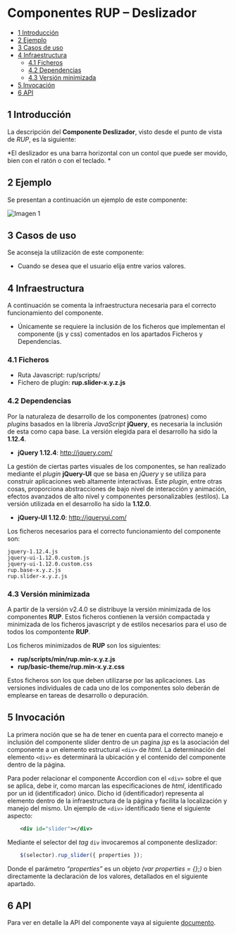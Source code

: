 #	Componentes RUP – Deslizador


<!-- MDTOC maxdepth:6 firsth1:1 numbering:0 flatten:0 bullets:1 updateOnSave:1 -->

   - [1 Introducción](#intro)   
   - [2 Ejemplo](#ejemplo)   
   - [3  Casos de uso](#casos-de-uso)   
   - [4    Infraestructura](#infraestructura)   
      - [4.1 Ficheros](#ficheros)   
      - [4.2 Dependencias](#dependencias)   
      - [4.3 Versión minimizada](#v-minimizada)   
   - [5 Invocación](#invocac)   
   - [6 API](#api)   

<!-- /MDTOC -->

<a id="intro"></a>
## 1 Introducción
La descripción del **Componente Deslizador**, visto desde el punto de vista de *RUP*, es la siguiente:

*El deslizador es una barra horizontal con un contol que puede ser movido, bien con el ratón o con el teclado.
*

<a id="ejemplo"></a>
## 2 Ejemplo
Se presentan a continuación un ejemplo de este componente:

![Imagen 1](img/rup.slider_1.png)


<a id="casos-de-uso"></a>
## 3  Casos de uso
Se aconseja la utilización de este componente:

+	Cuando se desea que el usuario elija entre varios valores.

<a id="infraestructura"></a>
## 4	Infraestructura
A continuación se comenta la infraestructura necesaria para el correcto funcionamiento del componente.

* Únicamente se requiere la inclusión de los ficheros que implementan el componente (js y css) comentados en los apartados Ficheros y Dependencias.

<a id="ficeros"></a>
### 4.1 Ficheros

- Ruta Javascript: rup/scripts/
- Fichero de plugin: **rup.slider-x.y.z.js**

<a id="dependencias"></a>
### 4.2 Dependencias

Por la naturaleza de desarrollo de los componentes (patrones) como *plugins* basados en la librería *JavaScript* **jQuery**, es necesaria la inclusión de esta como capa base. La versión elegida para el desarrollo ha sido la **1.12.4**.
* **jQuery 1.12.4**: http://jquery.com/

La gestión de ciertas partes visuales de los componentes, se han realizado mediante el *plugin* **jQuery-UI** que se basa en *jQuery* y se utiliza para construir aplicaciones web altamente interactivas. Este *plugin*, entre otras cosas, proporciona abstracciones de bajo nivel de interacción y animación, efectos avanzados de alto nivel y componentes personalizables (estilos). La versión utilizada en el desarrollo ha sido la **1.12.0**.

* **jQuery-UI 1.12.0**: http://jqueryui.com/


Los ficheros necesarios para el correcto funcionamiento del componente son:

    jquery-1.12.4.js
    jquery-ui-1.12.0.custom.js
    jquery-ui-1.12.0.custom.css
    rup.base-x.y.z.js
    rup.slider-x.y.z.js

<a id="v-minimizada"></a>
### 4.3 Versión minimizada

A partir de la versión v2.4.0 se distribuye la versión minimizada de los componentes **RUP**. Estos ficheros contienen la versión compactada y minimizada de los ficheros javascript y de estilos necesarios para el uso de todos los compontente **RUP**.

Los ficheros minimizados de **RUP** son los siguientes:
* **rup/scripts/min/rup.min-x.y.z.js**
* **rup/basic-theme/rup.min-x.y.z.css**

Estos ficheros son los que deben utilizarse por las aplicaciones. Las versiones individuales de cada uno de los componentes solo deberán de emplearse en tareas de desarrollo o depuración.

<a id="invocac"></a>
## 5 Invocación

La primera noción que se ha de tener en cuenta para el correcto manejo e inclusión del componente slider dentro de un pagina *jsp* es la asociación del componente a un elemento estructural `<div>` de *html*. La determinación del elemento `<div>` es determinará la ubicación y el contenido del componente dentro de la página.

Para poder relacionar el componente Accordion con el `<div>` sobre el que se aplica, debe ir, como marcan las especificaciones de *html*, identificado por un id (identificador) único. Dicho id (identificador) representa al elemento dentro de la infraestructura de la página y facilita la localización y manejo del mismo. Un ejemplo de `<div>` identificado tiene el siguiente aspecto:
```xml
	<div id="slider"></div>
```
Mediante el selector del *tag* ```div``` invocaremos al componente deslizador:

```javascript
	$(selector).rup_slider({ properties });
```

Donde el parámetro *“properties”* es un objeto *(var properties = {};)* o bien directamente la declaración de los valores, detallados en el siguiente apartado.

<a id="api"></a>
## 6 API

Para ver en detalle la API del componente vaya al siguiente [documento](../api/rup.slider.md).
